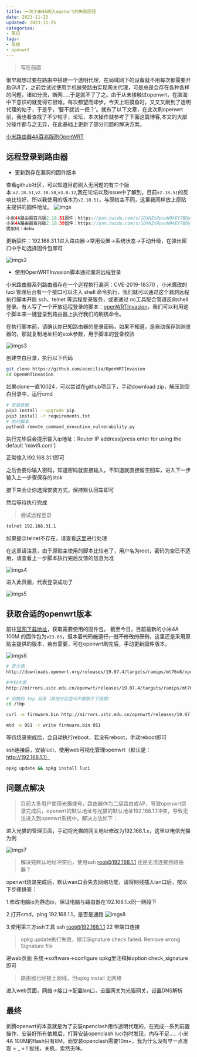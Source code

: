 ```yaml
---
title: 一次小米4A刷入openwrt的失败历程
date: 2023-11-25
updated: 2023-11-25
categories:
- 笔记
tags:
- 总结
- openwrt
---
```



<!-- more -->
>写在前面

很早就想过要在路由中搭建一个透明代理，在局域网下的设备就不用每次都需要开启GUI了，之前尝试过使用手机做旁路由实现网关代理，可是总是会存在各种各样的问题，诸如分流，断网.....于是就不了了之。由于从未接触过openwrt，在脑海中下意识的就觉得它很难，每次都望而却步，今天上班摸鱼时，又又又刷到了透明代理的帖子，于是乎，‘要不就试一把？’。就有了以下文章，在此次刷openwrt前，我也看查找了不少帖子，论坛，本次操作就参考了下面这篇博客,本文的大部分操作都与之无异，在此基础上更新了部分问题的解决方案。

[小米路由器4A百兆版刷OpenWRT](https://huweicai.com/run-openwrt-on-xiaomi4a100m/)


## 远程登录到路由器

- 更新到存在漏洞的固件版本

查看github社区，可以知道目前刷入无问题的有三个版本:`v2.18.51`,`v2.18.58`,`v3.0.12`,我在论坛以及issue中了解到，目前`v2.18.51`的反响比较好，所以我使用的版本为`v2.18.51`，与原帖主不同，这里我同样放上原贴主提供的固件地址。
![imgs](https://pic.0v0.day/file/lateautumn2/picx-images-hosting/master/1700877423443.webp)
``` java
小米4A路由器百兆版2.18.51固件：https://pan.baidu.com/s/1DXHZx9puoN9kEY7BDymxqA
小米4A路由器百兆版2.18.58固件：https://pan.baidu.com/s/1DXHZx9puoN9kEY7BDymxqA
提取码：debw
```

更新固件：192.168.31.1进入路由器->常用设置->系统状态->手动升级，在弹出窗口中手动选择固件包即可

![imgs2](https://pic.0v0.day/file/stroage/2024/06/30/gxlgmamo6o.png)

- 使用OpenWRTInvasion脚本通过漏洞远程登录

小米路由器系列路由器存在一个远程执行漏洞：CVE-2019-18370 ，小米魔改的 luci 管理后台有一个接口可以注入 shell 命令执行，我们就可以通过这个漏洞远程执行脚本开启 ssh、telnet 等远程登录服务，或者通过 nc工具配合管道反向shell登录。有人写了一个开放远程登录的脚本：[openWRTInvasion](https://github.com/acecilia/OpenWRTInvasion)，我们可以利用这个脚本来一键登录到路由器上执行我们的刷机命令。

在执行脚本前，请确认你已知路由器的登录密码，如果不知道，是自动保存到浏览器的，那就复制地址栏的stok参数，用于脚本的登录校验

![imgs3](https://pic.0v0.day/file/stroage/2024/06/30/gxlgn2qx1q.png)

创建空白目录，执行以下代码
``` bash
git clone https://github.com/acecilia/OpenWRTInvasion
cd OpenWRTInvasion

```

如果clone一直10024，可以尝试在github项目下，手动download zip，解压到空白目录中，运行cmd

``` bash
# 安装依赖
pip3 install --upgrade pip
pip3 install -r requirements.txt
# 执行脚本
python3 remote_command_execution_vulnerability.py
```
执行完毕后会提示输入ip地址：Router IP address[press enter for using the default 'miwifi.com']

正常输入192.168.31.1即可

之后会要你输入密码，知道密码就直接输入，不知道就直接留空回车，进入下一步输入上一步骤保存的stok

接下来会让你选择安装方式，保持默认回车即可

然后等待执行完成

> 尝试远程登录

``` bash
telnet 192.168.31.1
```
如果提示telnet不存在，请查看[这里](https://help.aliyun.com/zh/ecs/enable-the-telnet-command-in-windows)进行处理

在这里请注意，由于原贴主使用的脚本比较老了，用户名为root，密码为空已不适用，请查看上一步脚本执行完后反馈的信息为准

![imgs4](https://pic.0v0.day/file/stroage/2024/06/30/gxlgnt5s6d.png)

进入此页面，代表登录成功了

![imgs5](https://pic.0v0.day/file/stroage/2024/06/30/gxlgog4urs.png)


## 获取合适的openwrt版本

前往[官网下载地址](https://help.aliyun.com/zh/ecs/enable-the-telnet-command-in-windows)，获取需要使用的固件包，
截至今日，目前最新的小米4A 100M 的固件包为`v23.05`，但本着~~代码能运行，就不修改的原则~~，这里还是采用原贴主提供的版本，若有需要，可在openwrt刷完后，手动更新固件版本。

![imgs6](https://pic.0v0.day/file/stroage/2024/06/30/gxlgp4f2q6.png)

``` bash
# 官方源
http://downloads.openwrt.org/releases/19.07.4/targets/ramips/mt76x8/openwrt-19.07.4-ramips-mt76x8-xiaomi_mir4a-100m-squashfs-sysupgrade.bin

#中科大源
http://mirrors.ustc.edu.cn/openwrt/releases/19.07.4/targets/ramips/mt76x8/openwrt-19.07.4-ramips-mt76x8-xiaomi_mir4a-100m-squashfs-sysupgrade.bin

```

``` bash
# 切换到 tmp 目录（其他分区空间不够放不下镜像）
cd /tmp

curl -o firmware.bin http://mirrors.ustc.edu.cn/openwrt/releases/19.07.4/targets/ramips/mt76x8/openwrt-19.07.4-ramips-mt76x8-xiaomi_mir4a-100m-squashfs-sysupgrade.bin

mtd -e OS1 -r write firmware.bin OS1
```

等待烧录完成后，会自动执行reboot，若没有reboot，手动reboot即可

ssh连接后，安装luci，使用web可视化管理openwrt（默认是：http://192.168.1.1）
``` bash
opkg update && opkg install luci
```


## 问题点解决

> 目前大多用户使用光猫拨号，路由器作为二级路由或AP，导致openwrt烧录完成后，openwrt的默认地址与光猫的默认地址192.168.1.1冲突，导致无法进入到openwrt系统中。解决方法如下：

  进入光猫的管理页面，手动将光猫的网关地址修改为192.168.1.x，这里以电信光猫为例

![imgs7](https://pic.0v0.day/file/stroage/2024/06/30/gxlgpn77w6.png)

> 解决完默认地址冲突后，使用ssh root@192.168.1.1 还是无法连接到路由器？


openwrt烧录完成后，默认wan口会失去网络功能，请将网线插入lan口后，按以下步骤排查：

 1.修改电脑ip为静态ip，保证电脑与路由器在192.168.1.x同一网段下

 2.打开cmd，ping 192.168.1.1，是否是通路
 ![imgs8](https://pic.0v0.day/file/stroage/2024/06/30/gxlgpzhx8p.png)

 3.使用第三方ssh工具 ssh root@192.168.1.1 22 带端口连接

> opkg update执行失败，提示Signature check failed. Remove wrong Signature file

进web页面 系统->software->configure opkg里注释掉option check_signature 即可

> 路由器已经接上网线，但opkg install 无网络

 进入web页面，网络->接口->配置lan口，设置网关为光猫网关，设置DNS解析

 ## 最终

折腾openwrt的本意就是为了安装openclash用作透明代理的，在完成一系列前置操作，安装好所有依赖后，打算安装openclash luci包时发现，内存不足.....
小米4A 100M的flash只有8M，而安装openclash需要10m+，我为什么没有早一点发现 = _ = !
拔线，关机，索然无味。